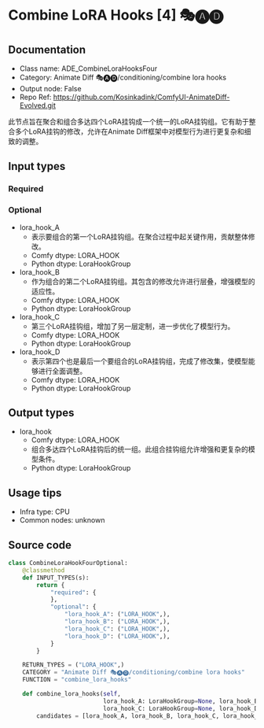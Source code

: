 # Combine LoRA Hooks [4] 🎭🅐🅓
## Documentation
- Class name: ADE_CombineLoraHooksFour
- Category: Animate Diff 🎭🅐🅓/conditioning/combine lora hooks
- Output node: False
- Repo Ref: https://github.com/Kosinkadink/ComfyUI-AnimateDiff-Evolved.git

此节点旨在聚合和组合多达四个LoRA挂钩成一个统一的LoRA挂钩组。它有助于整合多个LoRA挂钩的修改，允许在Animate Diff框架中对模型行为进行更复杂和细致的调整。

## Input types
### Required
### Optional
- lora_hook_A
    - 表示要组合的第一个LoRA挂钩组。在聚合过程中起关键作用，贡献整体修改。
    - Comfy dtype: LORA_HOOK
    - Python dtype: LoraHookGroup
- lora_hook_B
    - 作为组合的第二个LoRA挂钩组。其包含的修改允许进行层叠，增强模型的适应性。
    - Comfy dtype: LORA_HOOK
    - Python dtype: LoraHookGroup
- lora_hook_C
    - 第三个LoRA挂钩组，增加了另一层定制，进一步优化了模型行为。
    - Comfy dtype: LORA_HOOK
    - Python dtype: LoraHookGroup
- lora_hook_D
    - 表示第四个也是最后一个要组合的LoRA挂钩组，完成了修改集，使模型能够进行全面调整。
    - Comfy dtype: LORA_HOOK
    - Python dtype: LoraHookGroup

## Output types
- lora_hook
    - Comfy dtype: LORA_HOOK
    - 组合多达四个LoRA挂钩后的统一组。此组合挂钩组允许增强和更复杂的模型条件。
    - Python dtype: LoraHookGroup

## Usage tips
- Infra type: CPU
- Common nodes: unknown

## Source code
```python
class CombineLoraHookFourOptional:
    @classmethod
    def INPUT_TYPES(s):
        return {
            "required": {
            },
            "optional": {
                "lora_hook_A": ("LORA_HOOK",),
                "lora_hook_B": ("LORA_HOOK",),
                "lora_hook_C": ("LORA_HOOK",),
                "lora_hook_D": ("LORA_HOOK",),
            }
        }

    RETURN_TYPES = ("LORA_HOOK",)
    CATEGORY = "Animate Diff 🎭🅐🅓/conditioning/combine lora hooks"
    FUNCTION = "combine_lora_hooks"

    def combine_lora_hooks(self,
                           lora_hook_A: LoraHookGroup=None, lora_hook_B: LoraHookGroup=None,
                           lora_hook_C: LoraHookGroup=None, lora_hook_D: LoraHookGroup=None,):
        candidates = [lora_hook_A, lora_hook_B, lora_hook_C, lora_hook_D]